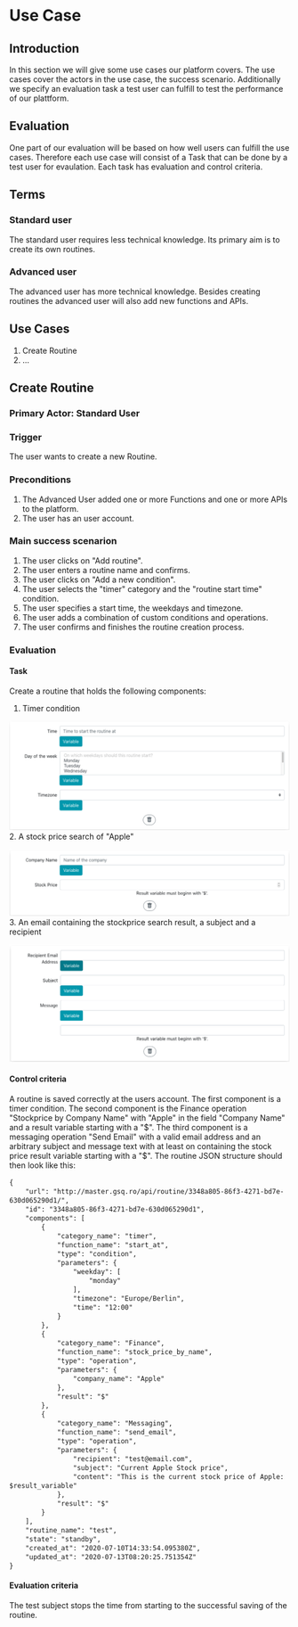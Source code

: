 # Use Case
## Introduction
In this section we will give some use cases our platform covers. The use cases cover the actors in the use case, the success scenario. Additionally we specify an evaluation task a test user can fulfill to test the performance of our plattform.

## Evaluation
One part of our evaluation will be based on how well users can fulfill the use cases. Therefore each use case will consist of a Task that can be done by a test user for evaulation. Each task has evaluation and control criteria.

## Terms
### Standard user
The standard user requires less technical knowledge. Its primary aim is to create its own routines.
### Advanced user
The advanced user has more technical knowledge. Besides creating routines the advanced user will also add new functions and APIs.

## Use Cases
1. Create Routine
2. ...

## Create Routine
### Primary Actor: Standard User
### Trigger
The user wants to create a new Routine.
### Preconditions
1. The Advanced User added one or more Functions and one or more APIs to the platform.
2. The user has an user account.

### Main success scenarion
1. The user clicks on "Add routine".
2. The user enters a routine name and confirms.
3. The user clicks on "Add a new condition".
4. The user selects the "timer" category and the "routine start time" condition.
5. The user specifies a start time, the weekdays and timezone.
6. The user adds a combination of custom conditions and operations.
7. The user confirms and finishes the routine creation process.

### Evaluation
#### Task
Create a routine that holds the following components:
1. Timer condition

![Timer Condition Screenshot](/resources/images/Timer_condition.png)
2. A stock price search of "Apple"

![Stock Price Operation](/resources/images/Stockprice_by_name_operation.png)
3. An email containing the stockprice search result, a subject and a recipient

![Email Operation](/resources/images/Email_operation.png)

#### Control criteria
A routine is saved correctly at the users account. The first component is a timer condition. The second component is the Finance operation "Stockprice by Company Name" with "Apple" in the field "Company Name" and a result variable starting with a "$". The third component is a messaging operation "Send Email" with a valid email address and an arbitrary subject and message text with at least on containing the stock price result variable starting with a "$".
The routine JSON structure should then look like this:

```
{
    "url": "http://master.gsq.ro/api/routine/3348a805-86f3-4271-bd7e-630d065290d1/",
    "id": "3348a805-86f3-4271-bd7e-630d065290d1",
    "components": [
        {
            "category_name": "timer",
            "function_name": "start_at",
            "type": "condition",
            "parameters": {
                "weekday": [
                    "monday"
                ],
                "timezone": "Europe/Berlin",
                "time": "12:00"
            }
        },
        {
            "category_name": "Finance",
            "function_name": "stock_price_by_name",
            "type": "operation",
            "parameters": {
                "company_name": "Apple"
            },
            "result": "$"
        },
        {
            "category_name": "Messaging",
            "function_name": "send_email",
            "type": "operation",
            "parameters": {
                "recipient": "test@email.com",
                "subject": "Current Apple Stock price",
                "content": "This is the current stock price of Apple: $result_variable"
            },
            "result": "$"
        }
    ],
    "routine_name": "test",
    "state": "standby",
    "created_at": "2020-07-10T14:33:54.095380Z",
    "updated_at": "2020-07-13T08:20:25.751354Z"
}
```

#### Evaluation criteria
The test subject stops the time from starting to the successful saving of the routine.
